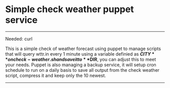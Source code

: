 
# Simple check weather puppet service

***
Needed: curl

This is a simple check of weather forecast using puppet to manage scripts that will query wttr.in every 1 minute using a variable definied as **$CITY** on check-weather.sh and save it to **$DIR**, you can adjust this to meet your needs. Puppet is also managing a backup service, it will setup cron schedule to run on a daily basis to save all output from the check weather script, compress it and keep only the 10 newest.

***
